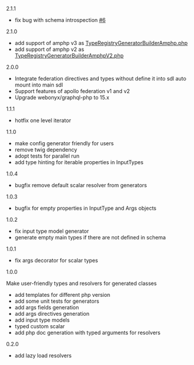 2.1.1

- fix bug with schema introspection [#6](https://github.com/axtiva/example-integration/issues/6)

2.1.0

- add support of amphp v3 as [TypeRegistryGeneratorBuilderAmphp.php](src/Builder/Foundation/Psr/Container/TypeRegistryGeneratorBuilderAmphp.php)
- add support of amphp v2 as [TypeRegistryGeneratorBuilderAmphpV2.php](src/Builder/Foundation/Psr/Container/TypeRegistryGeneratorBuilderAmphpV2.php)

2.0.0

- Integrate federation directives and types without define it into sdl auto mount into main sdl
- Support features of apollo federation v1 and v2
- Upgrade webonyx/graphql-php to 15.x

1.1.1

- hotfix one level iterator

1.1.0

- make config generator friendly for users
- remove twig dependency
- adopt tests for parallel run
- add type hinting for iterable properties in InputTypes

1.0.4

- bugfix remove default scalar resolver from generators

1.0.3

- bugfix for empty properties in InputType and Args objects

1.0.2

- fix input type model generator
- generate empty main types if there are not defined in schema

1.0.1

- fix args decorator for scalar types

1.0.0 

Make user-friendly types and resolvers for generated classes

- add templates for different php version
- add some unit tests for generators
- add args fields generation
- add args directives generation
- add input type models
- typed custom scalar
- add php doc generation with typed arguments for resolvers

0.2.0

- add lazy load resolvers
